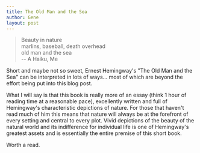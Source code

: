 ```yaml
---
title: The Old Man and the Sea
author: Gene
layout: post
---
```


> Beauty in nature  
> marlins, baseball, death overhead  
> old man and the sea  
> -- A Haiku, Me

Short and maybe not so sweet, Ernest Hemingway's "The Old Man and the Sea" can be interpreted in lots of ways... most of which are beyond the effort being put into this blog post.

What I will say is that this book is really more of an essay (think 1 hour of reading time at a reasonable pace), excellently written and full of Hemingway's characteristic depictions of nature. For those that haven't read much of him this means that nature will always be at the forefront of every setting and central to every plot. Vivid depictions of the beauty of the natural world and its indifference for individual life is one of Hemingway's greatest assets and is essentially the entire premise of this short book.

Worth a read.
